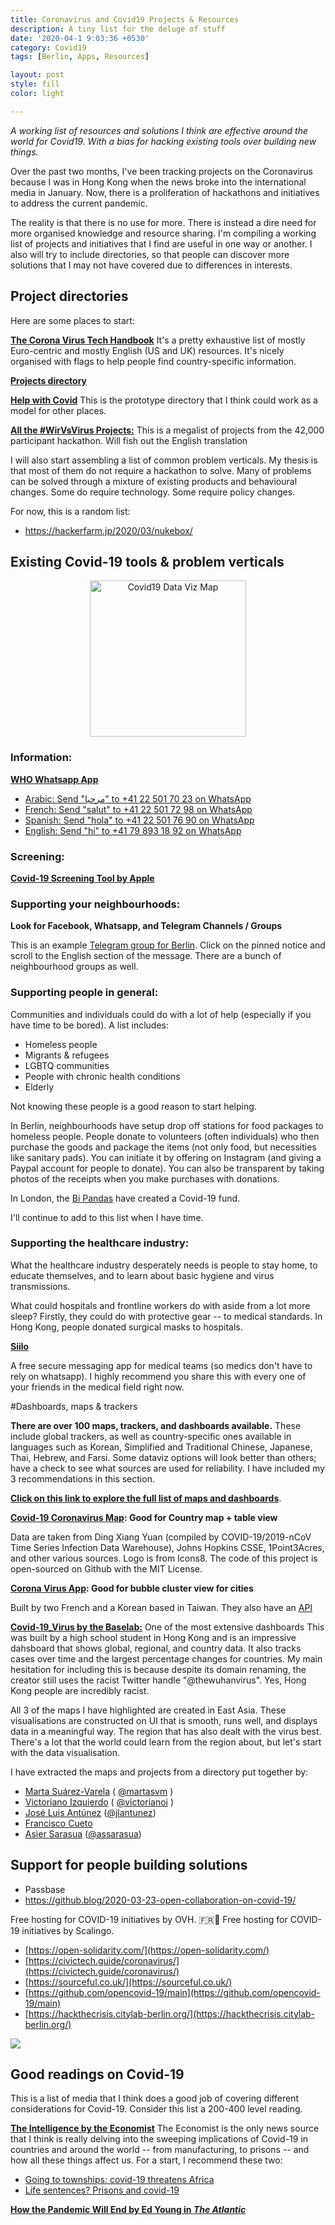 ```yaml
---
title: Coronavirus and Covid19 Projects & Resources
description: A tiny list for the deluge of stuff
date: '2020-04-1 9:03:36 +0530'
category: Covid19
tags: [Berlin, Apps, Resources]

layout: post
style: fill
color: light

---
```


*A working list of resources and solutions I think are effective around the world for Covid19. With a bias for hacking existing tools over building new things.*

Over the past two months, I've been tracking projects on the Coronavirus because I was in Hong Kong when the news broke into the international media in January. Now, there is a proliferation of hackathons and initiatives to address the current pandemic.

The reality is that there is no use for more. There is instead a dire need for more organised knowledge and resource sharing. I'm compiling a working list of projects and initiatives that I find are useful in one way or another. I also will try to include directories, so that people can discover more solutions that I may not have covered due to differences in interests.

## Project directories

Here are some places to start:

[**The Corona Virus Tech Handbook**](https://coronavirustechhandbook.com/home)
It's a pretty exhaustive list of mostly Euro-centric and mostly English (US and UK) resources. It's nicely organised with flags to help people find country-specific information.

[**Projects directory**](https://www.notion.so/96c34e4bd4ec4eecb4fc7b2a3d46be23?v=2afc759a2e4c4c4d99b0dfcc9ee5d8ee)

[**Help with Covid**](https://helpwithcovid.com/)
This is the prototype directory that I think could work as a model for other places.

[**All the #WirVsVirus Projects:**](https://docs.google.com/spreadsheets/d/1GlTjh-t25cLlh8A5t3EO-sJXuopzAEFXR4v6CiYeMpg/edit?usp=sharing)
This is a megalist of projects from the 42,000 participant hackathon. Will fish out the English translation

I will also start assembling a list of common problem verticals. My thesis is that most of them do not require a hackathon to solve. Many of problems can be solved through a mixture of existing products and behavioural changes. Some do require technology. Some require policy changes.

For now, this is a random list:
- https://hackerfarm.jp/2020/03/nukebox/


## Existing Covid-19 tools & problem verticals

<center><a href="https://covid19.health/"><img src="/assets/blog/2020-03/AppleCovid19screeningtool.png" alt="Covid19 Data Viz Map" height="250"></a></center>

### Information: 
[**WHO Whatsapp App**](https://www.who.int/news-room/feature-stories/detail/who-health-alert-brings-covid-19-facts-to-billions-via-whatsapp)
- [Arabic: Send "مرحبا"  to +41 22 501 70 23 on WhatsApp](https://wa.me/41225017023?text=مرحبا)
- [French: Send "salut" to +41 22 501 72 98 on WhatsApp](wa.me/41225017298?text=salut)
- [Spanish: Send "hola" to +41 22 501 76 90 on WhatsApp](wa.me/41225017690?text=hola)
- [English: Send "hi" to +41 79 893 18 92 on WhatsApp](wa.me/41798931892?text=hi)

### Screening: 
[**Covid-19 Screening Tool by Apple**](https://www.apple.com/covid19)

### Supporting your neighbourhoods:
**Look for Facebook, Whatsapp, and Telegram Channels / Groups**

This is an example [Telegram group for Berlin](https://t.me/joinchat/Kqtla1CfK_0BlAGeFysrzQ). Click on the pinned notice and scroll to the English section of the message. There are a bunch of neighbourhood groups as well.

### Supporting people in general:
Communities and individuals could do with a lot of help (especially if you have time to be bored). A list includes:
- Homeless people
- Migrants & refugees
- LGBTQ communities
- People with chronic health conditions 
- Elderly

Not knowing these people is a good reason to start helping. 

In Berlin, neighbourhoods have setup drop off stations for food packages to homeless people. People donate to volunteers (often individuals) who then purchase the goods and package the items (not only food, but necessities like sanitary pads). You can initiate it by offering on Instagram (and giving a Paypal account for people to donate). You can also be transparent by taking photos of the receipts when you make purchases with donations.

In London, the [Bi Pandas](https://www.londonbipandas.com/covid19-fund?fbclid=IwAR3D5hBsEZ3G7vDTo-YCPDxHLp7o_pjzVK5YghUWTOnNCb9tYey_YYDs3Jc) have created a Covid-19 fund.

I'll continue to add to this list when I have time.

### Supporting the healthcare industry:
What the healthcare industry desperately needs is people to stay home, to educate themselves, and to learn about basic hygiene and virus transmissions.

What could hospitals and frontline workers do with aside from a lot more sleep? Firstly, they could do with protective gear -- to medical standards. In Hong Kong, people donated surgical masks to hospitals.

[**Siilo**](https://www.siilo.com/)

A free secure messaging app for medical teams (so medics don't have to rely on whatsapp). I highly recommend you share this with every one of your friends in the medical field right now.

#Dashboards, maps & trackers

**There are over 100 maps, trackers, and dashboards available.** These include global trackers, as well as country-specific ones available in languages such as Korean, Simplified and Traditional Chinese, Japanese, Thai, Hebrew, and Farsi. Some dataviz options will look better than others; have a check to see what sources are used for reliability. I have included my 3 recommendations in this section.

[**Click on this link to explore the full list of maps and dashboards**](https://www.notion.so/44a0635465f4461ea0c8b0b388054569?v=610e123a445c46dc9a7dbbd2eea949db).

**[Covid-19 Coronavirus Map](https://covid19.health/): Good for Country map + table view**

Data are taken from Ding Xiang Yuan (compiled by COVID-19/2019-nCoV Time Series Infection Data Warehouse), Johns Hopkins CSSE, 1Point3Acres, and other various sources. Logo is from Icons8. The code of this project is open-sourced on Github with the MIT License.

**[Corona Virus App](https://coronavirus.app/map): Good for bubble cluster view for cities**

Built by two French and a Korean based in Taiwan. They also have an [API](https://www.notion.so/Coronavirus-app-Documentation-d1ce9d47e64c473bbc9a034661477e84)

**[Covid-19_Virus by the Baselab:](https://coronavirus.thebaselab.com/)** One of the most extensive dashboards
This was built by a high school student in Hong Kong and is an impressive dahsboard that shows global, regional, and country data. It also tracks cases over time and the largest percentage changes for countries. My main hesitation for including this is because despite its domain renaming, the creator still uses the racist Twitter handle "@thewuhanvirus". Yes, Hong Kong people are incredibly racist. 

All 3 of the maps I have highlighted are created in East Asia. These visualisations are constructed on UI that is smooth, runs well, and displays data in a meaningful way. 
The region that has also dealt with the virus best. There's a lot that the world could learn from the region about, but let's start with the data visualisation.


I have extracted the maps and projects from a directory put together by:
- [Marta Suárez-Varela](https://www.notion.so/Marta-Su-rez-Varela-d5bcc92637c8474c8cc91f19f4f96317) ( [@martasvm](https://twitter.com/Martasvm) )
- [Victoriano Izquierdo](https://www.notion.so/Victoriano-Izquierdo-8b6413e49580475daa4637839ec0c2e3)  ( [@victorianoi](https://twitter.com/victorianoi) ) 
- [José Luis Antúnez](https://www.notion.so/Jos-Luis-Ant-nez-f7822cee407049f8985a3f5ff8c4f305) ([@jlantunez](https://twitter.com/jlantunez))
- [Francisco Cueto](https://www.notion.so/Francisco-Cueto-f43ad36d772b41d28aef3848bf04001f) 
- [Asier Sarasua](https://www.notion.so/Asier-Sarasua-387a2e0578874ba1b9b5e22d36459aff) ([@assarasua](https://twitter.com/assarasua))

## Support for people building solutions
- Passbase
- https://github.blog/2020-03-23-open-collaboration-on-covid-19/

Free hosting for COVID-19 initiatives by OVH.
:fr::link: [](https://twitter.com/ScalingoHQ/status/1239587268312076288)
Free hosting for COVID-19 initiatives by Scalingo.

- [https://open-solidarity.com/](https://open-solidarity.com/)
- [https://civictech.guide/coronavirus/](https://civictech.guide/coronavirus/)
- [https://sourceful.co.uk/](https://sourceful.co.uk/)
- [https://github.com/opencovid-19/main](https://github.com/opencovid-19/main)
- [https://hackthecrisis.citylab-berlin.org/](https://hackthecrisis.citylab-berlin.org/)

![](https://www.seeedstudio.com/blog/2020/03/19/support-for-the-seeed-community-free-face-masks-for-makerspaces-and-fablabs/?fbclid=IwAR0Z5sD8qTYFYnEMyfrlRx6oYf2qE79pGBXQBD_MWGeVSGdqBk35vxvOs6k)

## Good readings on Covid-19
This is a list of media that I think does a good job of covering different considerations for Covid-19. Consider this list a 200-400 level reading.

**[The Intelligence by the Economist](https://play.acast.com/s/theintelligencepodcast)**
The Economist is the only news source that I think is really delving into the sweeping implications of Covid-19 in countries and around the world -- from manufacturing, to prisons -- and how all these things affect us. For a start, I recommend these two:
- [Going to townships: covid-19 threatens Africa](https://play.acast.com/s/theintelligencepodcast/8e713999-2558-495b-a523-3fc6ae23a01c)
- [Life sentences? Prisons and covid-19](https://play.acast.com/s/theintelligencepodcast/cdc02a34-08ec-4054-a5e0-c4da8e63fb99)

[**How the Pandemic Will End by Ed Young in *The Atlantic***](https://www.theatlantic.com/health/archive/2020/03/how-will-coronavirus-end/608719/)

